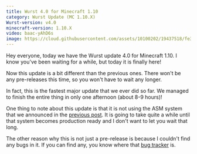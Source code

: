 ```yaml
---
title: Wurst 4.0 for Minecraft 1.10
category: Wurst Update (MC 1.10.X)
Wurst-version: v4.0
minecraft-version: 1.10.X
video: baac-yAhD6s
image: https://cloud.githubusercontent.com/assets/10100202/19437518/fe3a74a6-9475-11e6-93ce-6edc3b17cc12.jpg
---
```

Hey everyone, today we have the Wurst update 4.0 for Minecraft 1.10. I know you've been waiting for a while, but today it is finally here!

Now this update is a bit different than the previous ones. There won't be any pre-releases this time, so you won't have to wait any longer.

In fact, this is the fastest major update that we ever did so far. We managed to finish the entire thing in only one afternoon (about 8-9 hours)!

One thing to note about this update is that it is not using the ASM system that we announced in the [previous post](/news/2016-06-28-Sneak-Peek-Wurst-for-Minecraft-1-10/). It is going to take quite a while until that system becomes production ready and I don't want to let you wait that long.

The other reason why this is not just a pre-release is because I couldn't find any bugs in it. If you can find any, you know where that [bug tracker](/bugs/) is.
